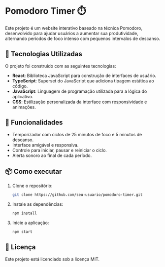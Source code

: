 # Pomodoro Timer ⏱️

Este projeto é um website interativo baseado na técnica Pomodoro, desenvolvido para ajudar usuários a aumentar sua produtividade, alternando períodos de foco intenso com pequenos intervalos de descanso.

## 🚀 Tecnologias Utilizadas

O projeto foi construído com as seguintes tecnologias:

-   **React**: Biblioteca JavaScript para construção de interfaces de usuário.
-   **TypeScript**: Superset do JavaScript que adiciona tipagem estática ao código.
-   **JavaScript**: Linguagem de programação utilizada para a lógica do aplicativo.
-   **CSS**: Estilização personalizada da interface com responsividade e animações.

## 🎯 Funcionalidades

-   Temporizador com ciclos de 25 minutos de foco e 5 minutos de descanso.
-   Interface amigável e responsiva.
-   Controle para iniciar, pausar e reiniciar o ciclo.
-   Alerta sonoro ao final de cada período.

## 📦 Como executar

1. Clone o repositório:
    ```bash
    git clone https://github.com/seu-usuario/pomodoro-timer.git
    ```
2. Instale as dependências:
    ```bash
    npm install
    ```
3. Inicie a aplicação:
    ```bash
    npm start
    ```

## 📄 Licença

Este projeto está licenciado sob a licença MIT.
